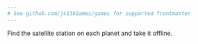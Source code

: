 ```yaml
---
# See github.com/js13kGames/games for supported frontmatter
---
```

Find the satellite station on each planet and take it offline.